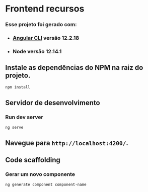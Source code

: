 # Frontend recursos

### Esse projeto foi gerado com:

- ### [Angular CLI](https://github.com/angular/angular-cli) versão **12.2.18**
- ### Node versão **12.14.1**

## Instale as dependências do NPM na raiz do projeto.

```bash
npm install
```

## Servidor de desenvolvimento

### Run dev server

```
ng serve
```

## Navegue para `http://localhost:4200/`.

## Code scaffolding

### Gerar um novo componente

```
ng generate component component-name
```
